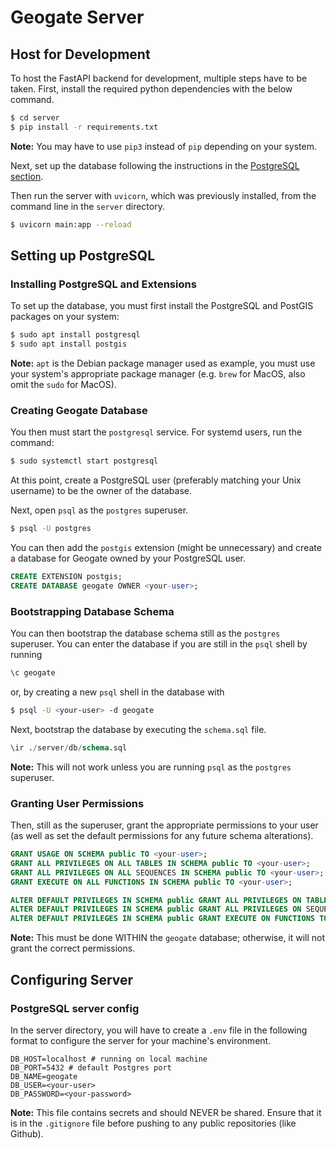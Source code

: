 # Geogate Server
## Host for Development
To host the FastAPI backend for development, multiple steps have to be taken. First, install the required python dependencies with the below command.
```bash
$ cd server
$ pip install -r requirements.txt
```
**Note:** You may have to use `pip3` instead of `pip` depending on your system.

Next, set up the database following the instructions in the [PostgreSQL section](#setting-up-postgresql).

Then run the server with `uvicorn`, which was previously installed, from the command line in the `server` directory.
```bash
$ uvicorn main:app --reload
```

## Setting up PostgreSQL
### Installing PostgreSQL and Extensions
To set up the database, you must first install the PostgreSQL and PostGIS packages on your system:
```bash
$ sudo apt install postgresql
$ sudo apt install postgis
```
**Note:** `apt` is the Debian package manager used as example, you must use your system's appropriate package manager (e.g. `brew` for MacOS, also omit the `sudo` for MacOS).

### Creating Geogate Database
You then must start the `postgresql` service. For systemd users, run the command:
```bash
$ sudo systemctl start postgresql
```
At this point, create a PostgreSQL user (preferably matching your Unix username) to be the owner of the database.

Next, open `psql` as the `postgres` superuser.
```bash
$ psql -U postgres
```
You can then add the `postgis` extension (might be unnecessary) and create a database for Geogate owned by your PostgreSQL user.
```sql
CREATE EXTENSION postgis;
CREATE DATABASE geogate OWNER <your-user>;
```

### Bootstrapping Database Schema
You can then bootstrap the database schema still as the `postgres` superuser. You can enter the database if you are still in the `psql` shell by running
```sql
\c geogate
```
or, by creating a new `psql` shell in the database with
```bash
$ psql -U <your-user> -d geogate
```
Next, bootstrap the database by executing the `schema.sql` file.
```sql
\ir ./server/db/schema.sql
```
**Note:** This will not work unless you are running `psql` as the `postgres` superuser.

### Granting User Permissions
Then, still as the superuser, grant the appropriate permissions to your user (as well as set the default permissions for any future schema alterations).
```sql
GRANT USAGE ON SCHEMA public TO <your-user>;
GRANT ALL PRIVILEGES ON ALL TABLES IN SCHEMA public TO <your-user>;
GRANT ALL PRIVILEGES ON ALL SEQUENCES IN SCHEMA public TO <your-user>;
GRANT EXECUTE ON ALL FUNCTIONS IN SCHEMA public TO <your-user>;

ALTER DEFAULT PRIVILEGES IN SCHEMA public GRANT ALL PRIVILEGES ON TABLES TO <your-user>;
ALTER DEFAULT PRIVILEGES IN SCHEMA public GRANT ALL PRIVILEGES ON SEQUENCES TO <your-user>;
ALTER DEFAULT PRIVILEGES IN SCHEMA public GRANT EXECUTE ON FUNCTIONS TO <your-user>;
```
**Note:** This must be done WITHIN the `geogate` database; otherwise, it will not grant the correct permissions.

## Configuring Server
### PostgreSQL server config
In the server directory, you will have to create a `.env` file in the following format to configure the server for your machine's environment.
```dotenv
DB_HOST=localhost # running on local machine
DB_PORT=5432 # default Postgres port
DB_NAME=geogate
DB_USER=<your-user>
DB_PASSWORD=<your-password>
```
**Note:** This file contains secrets and should NEVER be shared. Ensure that it is in the `.gitignore` file before pushing to any public repositories (like Github).
